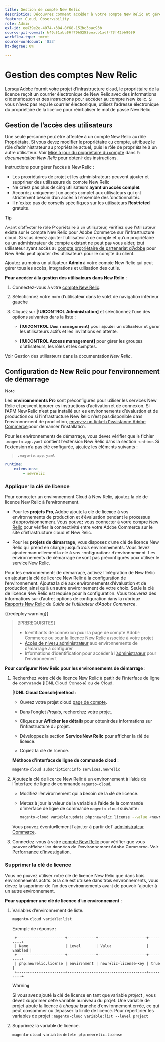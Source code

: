```yaml
---
title: Gestion de compte New Relic
description: Découvrez comment accéder à votre compte New Relic et gérer l’accès, les intégrations et l’utilisation des outils pour votre projet d’infrastructure cloud Adobe Commerce.
feature: Cloud, Observability
role: Admin
exl-id: ee639e2e-4074-4384-8f68-152bc3bac93b
source-git-commit: b49a51aba56f79b5253eeacb1adf473f42bb8959
workflow-type: tm+mt
source-wordcount: '833'
ht-degree: 0%

---
```


# Gestion des comptes New Relic

Lorsqu’Adobe fournit votre projet d’infrastructure cloud, le propriétaire de la licence reçoit un courrier électronique de New Relic avec des informations d’identification et des instructions pour accéder au compte New Relic. Si vous n’avez pas reçu le courrier électronique, utilisez l’adresse électronique du propriétaire de la licence pour réinitialiser le mot de passe New Relic.

## Gestion de l’accès des utilisateurs

Une seule personne peut être affectée à un compte New Relic au rôle Propriétaire. Si vous devez modifier le propriétaire du compte, attribuez le rôle d’administrateur au propriétaire actuel, puis le rôle de propriétaire à un autre utilisateur. Voir [Mise à jour du propriétaire du compte](https://docs.newrelic.com/docs/accounts/original-accounts-billing/original-users-roles/users-roles-original-user-model/) dans la _documentation New Relic_ pour obtenir des instructions.

Instructions pour gérer l’accès à New Relic :

- Les propriétaires de projet et les administrateurs peuvent ajouter et supprimer des utilisateurs du compte New Relic.
- Ne créez pas plus de cinq utilisateurs **ayant un accès complet**.
- Accordez uniquement un accès complet aux utilisateurs qui ont strictement besoin d’un accès à l’ensemble des fonctionnalités.
- Il n&#39;existe pas de conseils spécifiques sur les utilisateurs **Restricted** gratuits.

>[!TIP]
>
>Avant d’affecter le rôle Propriétaire à un utilisateur, vérifiez que l’utilisateur existe sur le compte New Relic pour Adobe Commerce sur l’infrastructure cloud. Si vous devez ajouter l’utilisateur à ce compte et qu’un propriétaire ou un administrateur de compte existant ne peut pas vous aider, tout utilisateur ayant accès au [compte propriétaire de partenariat d’Adobe](https://account.newrelic.com/accounts/1311131/users) pour New Relic peut ajouter des utilisateurs pour le compte du client.

Ajoutez au moins un utilisateur **Admin** à votre compte New Relic qui peut gérer tous les accès, intégrations et utilisation des outils.

**Pour accéder à la gestion des utilisateurs dans New Relic** :

1. Connectez-vous à votre [compte New Relic](https://login.newrelic.com/login).

1. Sélectionnez votre nom d’utilisateur dans le volet de navigation inférieur gauche.

1. Cliquez sur **[!UICONTROL Administration]** et sélectionnez l’une des options suivantes dans la liste :

   - **[!UICONTROL User management]** pour ajouter un utilisateur et gérer les utilisateurs actifs et les invitations en attente.

   - **[!UICONTROL Access management]** pour gérer les groupes d’utilisateurs, les rôles et les comptes.

Voir [Gestion des utilisateurs](https://docs.newrelic.com/docs/accounts/accounts-billing/new-relic-one-user-management/user-management-ui-and-tasks/) dans la documentation _New Relic_.

## Configuration de New Relic pour l’environnement de démarrage

>[!NOTE]
>
>Les **environnements Pro** sont préconfigurés pour utiliser les services New Relic et peuvent ignorer les instructions d’activation et de connexion. Si l’APM New Relic n’est pas installé sur les environnements d’évaluation et de production ou si l’infrastructure New Relic n’est pas disponible dans l’environnement de production, [ envoyez un ticket d’assistance Adobe Commerce](https://experienceleague.adobe.com/docs/commerce-knowledge-base/kb/help-center-guide/magento-help-center-user-guide.html#submit-ticket) pour demander l’installation.

Pour les environnements de démarrage, vous devez vérifier que le fichier `.magento.app.yaml` contient l’extension New Relic dans la section `runtime`. Si l’extension n’a pas été configurée, ajoutez les éléments suivants :

> `.magento.app.yaml`

```yaml
runtime:
    extensions:
        - newrelic
```

### Appliquer la clé de licence

Pour connecter un environnement Cloud à New Relic, ajoutez la clé de licence New Relic à l’environnement.

- Pour les **projets Pro**, Adobe ajoute la clé de licence à vos environnements de production et d’évaluation pendant le processus d’approvisionnement. Vous pouvez vous connecter à votre [compte New Relic](https://login.newrelic.com/login) pour vérifier la connectivité entre votre Adobe Commerce sur le site d’infrastructure cloud et New Relic.

- Pour les **projets de démarrage**, vous disposez d’une clé de licence New Relic qui prend en charge jusqu’à _trois_ environnements. Vous devez ajouter manuellement la clé à vos configurations d’environnement. Les environnements de démarrage ne sont pas préconfigurés pour utiliser le service New Relic.

Pour les environnements de démarrage, activez l’intégration de New Relic en ajoutant la clé de licence New Relic à la configuration de l’environnement. Ajoutez la clé aux environnements d’évaluation et de production, ainsi qu’à un autre environnement de votre choix. Seule la clé de licence New Relic est requise pour la configuration. Vous trouverez des informations sur d’autres options de configuration dans la rubrique [Rapports New Relic](https://experienceleague.adobe.com/docs/commerce-admin/config/general/new-relic-reporting.html) du _Guide de l’utilisateur d’Adobe Commerce_.

{{redeploy-warning}}

>[!PREREQUISITES]
>
>- Identifiants de connexion pour la page de compte Adobe Commerce ou pour la licence New Relic associée à votre projet
>- [Accès de niveau administrateur](../project/user-access.md) aux environnements de démarrage à configurer
>- Informations d’identification pour accéder à l’[administrateur](https://experienceleague.adobe.com/docs/commerce-admin/systems/user-accounts/permissions.html) pour l’environnement

**Pour configurer New Relic pour les environnements de démarrage** :

1. Recherchez votre clé de licence New Relic à partir de l’interface de ligne de commande [!DNL Cloud Console] ou de Cloud.

   **[!DNL Cloud Console]method** :

   - Ouvrez votre projet cloud [page de compte](https://accounts.magento.cloud/user).

   - Dans l’onglet _Projets_, recherchez votre projet.

   - Cliquez sur **Afficher les détails** pour obtenir des informations sur l’infrastructure du projet.

   - Développez la section **Service New Relic** pour afficher la clé de licence.

   - Copiez la clé de licence.

   **Méthode d’interface de ligne de commande cloud** :

   ```bash
   magento-cloud subscription:info services.newrelic
   ```

1. Ajoutez la clé de licence New Relic à un environnement à l’aide de l’interface de ligne de commande `magento-cloud`.

   - Modifiez l’environnement qui a besoin de la clé de licence.
   - Mettez à jour la valeur de la variable à l’aide de la commande d’interface de ligne de commande `magento-cloud` suivante :

     ```bash
     magento-cloud variable:update php:newrelic.license --value <newrelic-license-key>
     ```

   Vous pouvez éventuellement l’ajouter à partir de l’ [administrateur Commerce](https://experienceleague.adobe.com/docs/commerce-admin/start/reporting/new-relic-reporting.html#step-3%3A-configure-your-store).

1. Connectez-vous à votre [compte New Relic](https://login.newrelic.com/login) pour vérifier que vous pouvez afficher les données de l’environnement Adobe Commerce. Voir [Performance d&#39;investigation](investigate-performance.md).

### Supprimer la clé de licence

Vous ne pouvez utiliser votre clé de licence New Relic que dans trois environnements actifs. Si la clé est utilisée dans trois environnements, vous devez la supprimer de l’un des environnements avant de pouvoir l’ajouter à un autre environnement.

**Pour supprimer une clé de licence d’un environnement** :

1. Variables d’environnement de liste.

   ```bash
   magento-cloud variable:list
   ```

   Exemple de réponse :

   ```
    +----------------------+-------------+----------------------+---------+
    | Name                 | Level       | Value                | Enabled |
    +----------------------+-------------+----------------------+---------+
    | php:newrelic.license | environment | newrelic-license-key | true    |
    +----------------------+-------------+----------------------+---------+
   ```

   >[!WARNING]
   >
   >Si vous avez ajouté la clé de licence en tant que variable _project_ , vous devez supprimer cette variable au niveau du projet. Une variable de projet ajoute la licence à _chaque_ branche d’environnement créée, ce qui peut consommer ou dépasser la limite de licence. Pour répertorier les variables de projet : `magento-cloud variable:list --level project`

1. Supprimez la variable de licence.

   ```bash
   magento-cloud variable:delete php:newrelic.license
   ```
